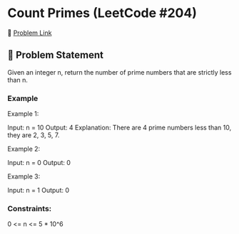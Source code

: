 # Count Primes (LeetCode #204)

🔗 [Problem Link](https://leetcode.com/problems/count-primes/)

## 🧠 Problem Statement

Given an integer n, return the number of prime numbers that are strictly less than n.

### Example

Example 1:

Input: n = 10
Output: 4
Explanation: There are 4 prime numbers less than 10, they are 2, 3, 5, 7.

Example 2:

Input: n = 0
Output: 0

Example 3:

Input: n = 1
Output: 0

### Constraints:

0 <= n <= 5 * 10^6

